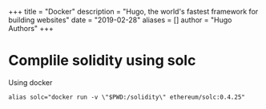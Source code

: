 +++
title = "Docker"
description = "Hugo, the world's fastest framework for building websites"
date = "2019-02-28"
aliases = []
author = "Hugo Authors"
+++


# Complile solidity using solc


Using docker

```
alias solc="docker run -v \"$PWD:/solidity\" ethereum/solc:0.4.25"
```

